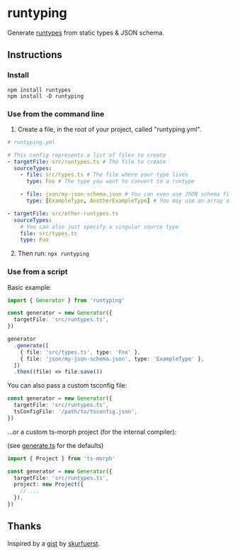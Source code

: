 # runtyping

Generate [runtypes](https://github.com/pelotom/runtypes) from static types & JSON schema.

## Instructions

### Install

```
npm install runtypes
npm install -D runtyping
```

### Use from the command line

1. Create a file, in the root of your project, called "runtyping.yml".

```yaml
# runtyping.yml

# This config represents a list of files to create
- targetFile: src/runtypes.ts # The file to create
  sourceTypes:
    - file: src/types.ts # The file where your type lives
      type: Foo # The type you want to convert to a runtype

    - file: json/my-json-schema.json # You can even use JSON schema files!!
      type: [ExampleType, AnotherExampleType] # You may use an array of types

- targetFile: src/other-runtypes.ts
  sourceTypes:
    # You can also just specify a singular source type
    file: src/types.ts
    type: Foo
```

2. Then run: `npx runtyping`

### Use from a script

Basic example:

```ts
import { Generator } from 'runtyping'

const generator = new Generator({
  targetFile: 'src/runtypes.ts',
})

generator
  .generate([
    { file: 'src/types.ts', type: 'Foo' },
    { file: 'json/my-json-schema.json', type: 'ExampleType' },
  ])
  .then((file) => file.save())
```

You can also pass a custom tsconfig file:

```ts
const generator = new Generator({
  targetFile: 'src/runtypes.ts',
  tsConfigFile: '/path/to/tsconfig.json',
})
```

...or a custom ts-morph project (for the internal compiler):

(see [generate.ts](src/generate.ts) for the defaults)

```ts
import { Project } from 'ts-morph'

const generator = new Generator({
  targetFile: 'src/runtypes.ts',
  project: new Project({
    // ...
  }),
})
```

## Thanks

Inspired by a [gist](https://gist.github.com/skurfuerst/a07ab23c3e40a45f2268f7700ceeceaf) by [skurfuerst](https://gist.github.com/skurfuerst).
